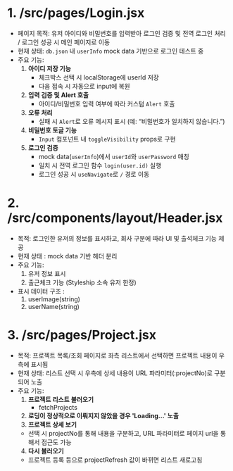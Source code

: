 # 1. /src/pages/Login.jsx
- 페이지 목적: 유저 아이디와 비밀번호를 입력받아 로그인 검증 및 전역 로그인 처리 / 로그인 성공 시 메인 페이지로 이동
- 현재 상태: `db.json` 내 `userInfo` mock data 기반으로 로그인 테스트 중
- 주요 기능:
  1. **아이디 저장 기능**
       - 체크박스 선택 시 localStorage에 userId 저장
       - 다음 접속 시 자동으로 input에 복원
  2. **입력 검증 및 Alert 호출**
       - 아이디/비밀번호 입력 여부에 따라 커스텀 `Alert` 호출
  3. **오류 처리**
       - 실패 시 `Alert`로 오류 메시지 표시 (예: “비밀번호가 일치하지 않습니다.”)
  4. **비밀번호 토글 기능**
       - `Input` 컴포넌트 내 `toggleVisibility` props로 구현
  5. **로그인 검증**
       - mock data(`userInfo`)에서 `userId`와 `userPassword` 매칭
       - 일치 시 전역 로그인 함수 `login(user.id)` 실행
       - 로그인 성공 시 `useNavigate`로 `/` 경로 이동
 

# 2. /src/components/layout/Header.jsx
- 목적: 로그인한 유저의 정보를 표시하고, 회사 구분에 따라 UI 및 출석체크 기능 제공
- 현재 상태 : mock data 기반 헤더 분리
- 주요 기능:
  1. 유저 정보 표시
  2. 출근체크 기능 (Styleship 소속 유저 한정)
- 표시 데이터 구조 :
  1. userImage(string)
  2. userName(string)

# 3. /src/pages/Project.jsx
- 목적: 프로젝트 목록/조회 페이지로 좌측 리스트에서 선택하면 프로젝트 내용이 우측에 표시됨
- 현재 상태: 리스트 선택 시 우측에 상세 내용이 URL 파라미터(:projectNo)로 구분되어 노출
- 주요 기능:
  1. **프로젝트 리스트 불러오기**
     - fetchProjects
  2. **로딩이 정상적으로 이뤄지지 않았을 경우 'Loading...' 노출**
  3. **프로젝트 상세 보기**
   - 선택 시 projectNo를 통해 내용을 구분하고, URL 파라미터로 페이지 url을 통해서 접근도 가능
  4. **다시 불러오기** 
   - 프로젝트 등록 등으로 projectRefresh 값이 바뀌면 리스트 새로고침